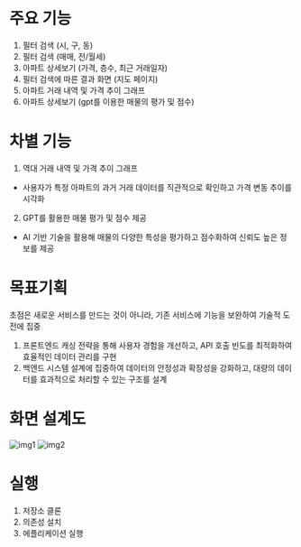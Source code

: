 # 주요 기능

1. 필터 검색 (시, 구, 동)
2. 필터 검색 (매매, 전/월세)
3. 아파트 상세보기 (가격, 층수, 최근 거래일자)
4. 필터 검색에 따른 결과 화면 (지도 페이지)
5. 아파트 거래 내역 및 가격 추이 그래프
6. 아파트 상세보기 (gpt를 이용한 매물의 평가 및 점수)

# 차별 기능

1. 역대 거래 내역 및 가격 추이 그래프

-   사용자가 특정 아파트의 과거 거래 데이터를 직관적으로 확인하고 가격 변동 추이를 시각화

2. GPT를 활용한 매물 평가 및 점수 제공

-   AI 기반 기술을 활용해 매물의 다양한 특성을 평가하고 점수화하여 신뢰도 높은 정보를 제공

# 목표기획

초점은 새로운 서비스를 만드는 것이 아니라, 기존 서비스에 기능을 보완하여 기술적 도전에 집중

1. 프론트엔드 캐싱 전략을 통해 사용자 경험을 개선하고, API 호출 빈도를 최적화하여 효율적인 데이터 관리를 구현
2. 백엔드 시스템 설계에 집중하여 데이터의 안정성과 확장성을 강화하고, 대량의 데이터를 효과적으로 처리할 수 있는 구조를 설계

# 화면 설계도
![img1](https://github.com/user-attachments/assets/c2f4a244-094f-4d62-b5b2-5fad5d095c7c)
![img2](https://github.com/user-attachments/assets/49a740ea-e6a4-4b99-a444-d4cc1556a919)

# 실행
1. 저장소 클론
2. 의존성 설치
3. 에플리케이션 실행

